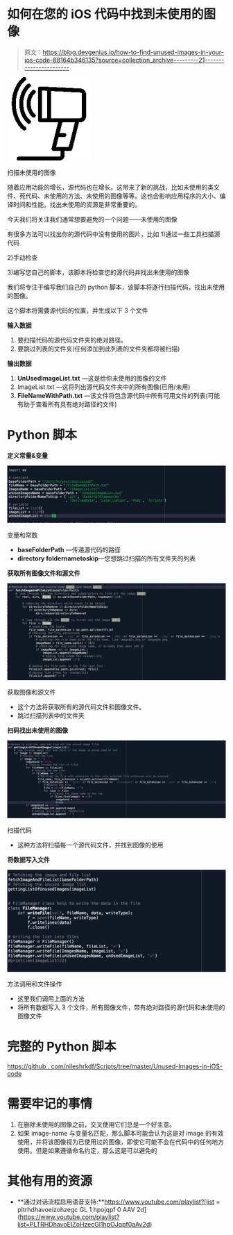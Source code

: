 # 如何在您的 iOS 代码中找到未使用的图像

> 原文：<https://blog.devgenius.io/how-to-find-unused-images-in-your-ios-code-88164b346135?source=collection_archive---------21----------------------->

![](img/8dfb284ce3982e29b8d36a3503d8e338.png)

扫描未使用的图像

随着应用功能的增长，源代码也在增长。这带来了新的挑战，比如未使用的类文件、死代码、未使用的方法、未使用的图像等等。这也会影响应用程序的大小、编译时间和性能。找出未使用的资源是非常重要的。

今天我们将关注我们通常想要避免的一个问题——未使用的图像

有很多方法可以找出你的源代码中没有使用的图片，比如 1)通过一些工具扫描源代码

2)手动检查

3)编写您自己的脚本，该脚本将检查您的源代码并找出未使用的图像

我们将专注于编写我们自己的 python 脚本，该脚本将逐行扫描代码，找出未使用的图像。

这个脚本将需要源代码的位置，并生成以下 3 个文件

**输入数据**

1.  要扫描代码的源代码文件夹的绝对路径。
2.  要跳过列表的文件夹(任何添加到此列表的文件夹都将被扫描)

**输出数据**

1.  **UnUsedImageList.txt** —这是给你未使用的图像的文件
2.  ImageList.txt —这将列出源代码文件夹中的所有图像(已用/未用)
3.  **FileNameWithPath.txt** —该文件将包含源代码中所有可用文件的列表(可能有助于查看所有具有绝对路径的文件)

# Python 脚本

**定义常量&变量**

![](img/a07135372346324cf30df4d8ed6d2755.png)

变量和常数

*   **baseFolderPath** —传递源代码的路径
*   **directory foldernametoskip**—您想跳过扫描的所有文件夹的列表

**获取所有图像文件和源文件**

![](img/1dbc7189e1262590aeca30ed1c7f79f1.png)

获取图像和源文件

*   这个方法将获取所有的源代码文件和图像文件。
*   跳过扫描列表中的文件夹

**扫码找出未使用的图像**

![](img/07f25157fea4810311e7482c68c46617.png)

扫描代码

*   这种方法将扫描每一个源代码文件，并找到图像的使用

**将数据写入文件**

![](img/0629bd0b96a025b14d22212b79152a38.png)

方法调用和文件操作

*   这里我们调用上面的方法
*   将所有数据写入 3 个文件，所有图像文件，带有绝对路径的源代码和未使用的图像文件

# **完整的 Python 脚本**

[https://github . com/nileshrkdf/Scripts/tree/master/Unused-Images-in-iOS-code](https://github.com/nileshrkdf/Scripts/tree/master/Unused-Images-in-iOS-code)

# 需要牢记的事情

1.  在删除未使用的图像之前，交叉使用它们总是一个好主意。
2.  如果 image-name 与变量名匹配，那么脚本可能会认为这是对 image 的有效使用，并将该图像视为已使用过的图像，即使它可能不会在代码中的任何地方使用。但是如果遵循命名约定，那么这是可以避免的

# **其他有用的资源**

*   **通过对话流程启用语音支持:**https://www.youtube.com/playlist?[list = pltrhdhavoeizohzegc GL 1 hpojqpf 0 AAV 2d](https://www.youtube.com/playlist?list=PLTRHDhavoEIZoHzecGl1hpOJqpf0aAv2d)